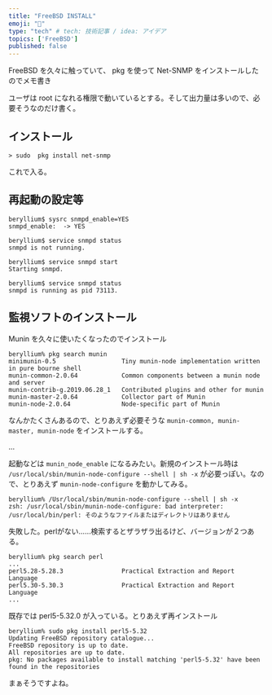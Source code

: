 ```yaml
---
title: "FreeBSD INSTALL"
emoji: "🙌"
type: "tech" # tech: 技術記事 / idea: アイデア
topics: ['FreeBSD']
published: false
---
```


FreeBSD を久々に触っていて、 pkg を使って Net-SNMP をインストールしたのでメモ書き

ユーザは root になれる権限で動いているとする。そして出力量は多いので、必要そうなのだけ書く。


## インストール

```shell
> sudo  pkg install net-snmp
```

これで入る。

## 再起動の設定等

```shell
beryllium$ sysrc snmpd_enable=YES
snmpd_enable:  -> YES

beryllium$ service snmpd status  
snmpd is not running.

beryllium$ service snmpd start 
Starting snmpd.

beryllium$ service snmpd status
snmpd is running as pid 73113.
```

## 監視ソフトのインストール

Munin を久々に使いたくなったのでインストール

```
beryllium% pkg search munin
minimunin-0.5                  Tiny munin-node implementation written in pure bourne shell
munin-common-2.0.64            Common components between a munin node and server
munin-contrib-g.2019.06.28_1   Contributed plugins and other for munin
munin-master-2.0.64            Collector part of Munin
munin-node-2.0.64              Node-specific part of Munin
```

なんかたくさんあるので、とりあえず必要そうな `munin-common, munin-master, munin-node` をインストールする。

...

起動などは `munin_node_enable` になるみたい。新規のインストール時は `/usr/local/sbin/munin-node-configure --shell | sh -x` が必要っぽい。なので、とりあえず `munin-node-configure` を動かしてみる。

```
beryllium% /Usr/local/sbin/munin-node-configure --shell | sh -x 
zsh: /usr/local/sbin/munin-node-configure: bad interpreter: /usr/local/bin/perl: そのようなファイルまたはディレクトリはありません
```

失敗した。perlがない……検索するとザラザラ出るけど、バージョンが２つある。

```
beryllium% pkg search perl
...
perl5.28-5.28.3                Practical Extraction and Report Language
perl5.30-5.30.3                Practical Extraction and Report Language
...

```

既存では perl5-5.32.0 が入っている。とりあえず再インストール

```
beryllium% sudo pkg install perl5-5.32
Updating FreeBSD repository catalogue...
FreeBSD repository is up to date.
All repositories are up to date.
pkg: No packages available to install matching 'perl5-5.32' have been found in the repositories

```

まぁそうですよね。

